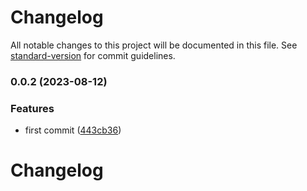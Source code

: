 # Changelog

All notable changes to this project will be documented in this file. See [standard-version](https://github.com/conventional-changelog/standard-version) for commit guidelines.

### 0.0.2 (2023-08-12)


### Features

* first commit ([443cb36](https://github.com/tetty0217/prettier-config-playground/commit/443cb36f33372963d2788509fb3e1a36c88cbe64))

# Changelog
